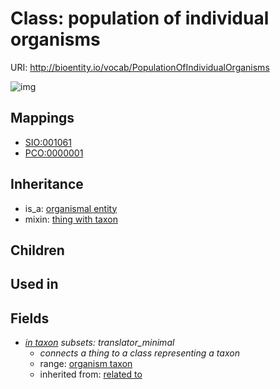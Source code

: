 # Class: population of individual organisms




URI: http://bioentity.io/vocab/PopulationOfIndividualOrganisms

![img](http://yuml.me/diagram/nofunky/class/\[OrganismalEntity]^-\[PopulationOfIndividualOrganisms],%20\[PopulationOfIndividualOrganisms]-%20in_taxon%20%3F>\[OrganismTaxon],%20\[PopulationOfIndividualOrganisms]uses%20-.->\[ThingWithTaxon],%20)
## Mappings

 * [SIO:001061](http://semanticscience.org/resource/SIO_001061)
 * [PCO:0000001](http://purl.obolibrary.org/obo/PCO_0000001)
## Inheritance

 *  is_a: [organismal entity](OrganismalEntity.md)
 *  mixin: [thing with taxon](ThingWithTaxon.md)
## Children

## Used in

## Fields

 * _[in taxon](in_taxon.md) *subsets: translator_minimal*_
    * _connects a thing to a class representing a taxon_
    * range: [organism taxon](OrganismTaxon.md)
    * inherited from: [related to](related_to.md)

